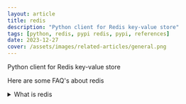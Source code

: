 ```yaml
---
layout: article
title: redis
description: "Python client for Redis key-value store"
tags: [python, redis, pypi redis, pypi, references]
date: 2023-12-27
cover: /assets/images/related-articles/general.png
---
```


Python client for Redis key-value store

Here are some FAQ's about redis
<details>
<summary>What is redis</summary>
Python client for Redis key-value store
</details>
